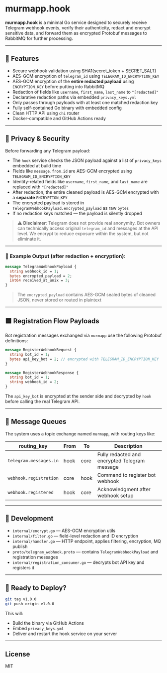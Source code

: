 # murmapp.hook

**murmapp.hook** is a minimal Go service designed to securely receive Telegram webhook events, verify their authenticity, redact and encrypt sensitive data, and forward them as encrypted Protobuf messages to RabbitMQ for further processing.

---

## 📌 Features

- Secure webhook validation using SHA1(secret_token + SECRET_SALT)
- AES-GCM encryption of `telegram_id` using `TELEGRAM_ID_ENCRYPTION_KEY`
- AES-GCM encryption of the **entire redacted payload** using `ENCRYPTION_KEY` before putting into RabbitMQ
- Redaction of fields like `username`, `first_name`, `last_name` to `"[redacted]"`
- Declarative redaction paths via embedded `privacy_keys.yml`
- Only passes through payloads with at least one matched redaction key
- Fully self-contained Go binary with embedded config
- Clean HTTP API using `chi` router
- Docker-compatible and GitHub Actions ready

---

## 🔐 Privacy & Security

Before forwarding any Telegram payload:

- The `hook` service checks the JSON payload against a list of `privacy_keys` embedded at build time
- Fields like `message.from.id` are AES-GCM encrypted using `TELEGRAM_ID_ENCRYPTION_KEY`
- Identity-related fields like `username`, `first_name`, and `last_name` are replaced with `"[redacted]"`
- After redaction, the entire cleaned payload is AES-GCM encrypted with a **separate** `ENCRYPTION_KEY`
- The encrypted payload is stored in `TelegramWebhookPayload.encrypted_payload` as raw `bytes`
- If no redaction keys matched — the payload is silently dropped

> ⚠️ **Disclaimer**: Telegram does not provide real anonymity. Bot owners can technically access original `telegram_id` and messages at the API level. We encrypt to reduce exposure within the system, but not eliminate it.

---

### 🔐 Example Output (after redaction + encryption):

```proto
message TelegramWebhookPayload {
  string webhook_id = 1;
  bytes encrypted_payload = 2;
  int64 received_at_unix = 3;
}
```

> The `encrypted_payload` contains AES-GCM sealed bytes of cleaned JSON, never stored or routed in plaintext

---

## 🟦 Registration Flow Payloads

Bot registration messages exchanged via `murmapp` use the following Protobuf definitions:

```proto
message RegisterWebhookRequest {
  string bot_id = 1;
  bytes api_key_bot = 2; // encrypted with TELEGRAM_ID_ENCRYPTION_KEY
}

message RegisterWebhookResponse {
  string bot_id = 1;
  string webhook_id = 2;
}
```

The `api_key_bot` is encrypted at the sender side and decrypted by `hook` before calling the real Telegram API.

---

## 📡 Message Queues

The system uses a topic exchange named `murmapp`, with routing keys like:

| routing_key             | From  | To     | Description                              |
|-------------------------|--------|--------|------------------------------------------|
| `telegram.messages.in`  | hook   | core   | Fully redacted and encrypted Telegram message |
| `webhook.registration`  | core   | hook   | Command to register bot webhook          |
| `webhook.registered`    | hook   | core   | Acknowledgment after webhook setup       |

---

## 🔧 Development

- `internal/encrypt.go` — AES-GCM encryption utils
- `internal/filter.go` — field-level redaction and ID encryption
- `internal/handler.go` — HTTP endpoint, applies filtering, encryption, MQ publish
- `proto/telegram_webhook.proto` — contains `TelegramWebhookPayload` and registration messages
- `internal/registration_consumer.go` — decrypts bot API key and registers it

---

## 🚀 Ready to Deploy?

```bash
git tag v1.0.0
git push origin v1.0.0
```

This will:
- Build the binary via GitHub Actions
- Embed `privacy_keys.yml`
- Deliver and restart the hook service on your server

---

## License

MIT